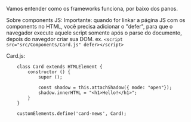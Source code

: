 Vamos entender como os frameworks funciona, por baixo dos panos.

Sobre components JS:
Importante: quando for linkar a página JS com os components no HTML, você precisa adicionar o "defer", para que o navegador execute aquele script somente após o parse do documento, depois do navegdor criar sua DOM.
    ex. ```<script src="src/Components/Card.js" defer></script>```

Card.js:
```
    class Card extends HTMLElement {
        constructor () {
            super ();
        
            const shadow = this.attachShadow({ mode: "open"});
            shadow.innerHTML = "<h1>Hello!</h1>";
        }
    }

    customElements.define('card-news', Card);
```